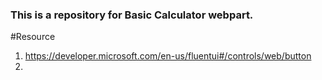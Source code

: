 ### This is a repository for Basic Calculator webpart. 

#Resource
  1. https://developer.microsoft.com/en-us/fluentui#/controls/web/button
  2. 
